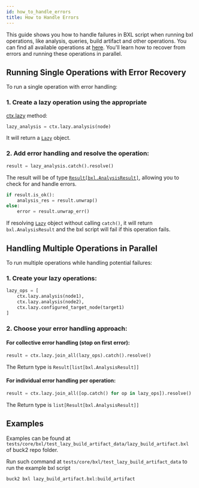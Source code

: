 ```yaml
---
id: how_to_handle_errors
title: How to Handle Errors
---
```


This guide shows you how to handle failures in BXL script when running bxl
operations, like analysis, queries, build artifact and other operations. You can
find all available operations at [here](../../../api/bxl/LazyContext). You'll
learn how to recover from errors and running these operations in parallel.

## Running Single Operations with Error Recovery

To run a single operation with error handling:

### 1. Create a lazy operation using the appropriate

[ctx.lazy](../../../api/bxl/LazyContext) method:

```python
lazy_analysis = ctx.lazy.analysis(node)
```

It will return a [`Lazy`](../../../api/bxl/Lazy) object.

### 2. Add error handling and resolve the operation:

```python
result = lazy_analysis.catch().resolve()
```

The result will be of type
[`Result[bxl.AnalysisResult]`](../../../api/bxl/Result), allowing you to check
for and handle errors.

```python
if result.is_ok():
    analysis_res = result.unwrap()
else:
    error = result.unwrap_err()
```

If resolving [`Lazy`](../../../api/bxl/Lazy) object without calling `catch()`,
it will return `bxl.AnalysisResult` and the bxl script will fail if this
operation fails.

## Handling Multiple Operations in Parallel

To run multiple operations while handling potential failures:

### 1. Create your lazy operations:

```python
lazy_ops = [
    ctx.lazy.analysis(node1),
    ctx.lazy.analysis(node2),
    ctx.lazy.configured_target_node(target1)
]
```

### 2. Choose your error handling approach:

#### For collective error handling (stop on first error):

```python
result = ctx.lazy.join_all(lazy_ops).catch().resolve()
```

The Return type is `Result[list[bxl.AnalysisResult]]`

#### For individual error handling per operation:

```python
result = ctx.lazy.join_all([op.catch() for op in lazy_ops]).resolve()
```

The Return type is `list[Result[bxl.AnalysisResult]]`

## Examples

Examples can be found at
`tests/core/bxl/test_lazy_build_artifact_data/lazy_build_artifact.bxl` of buck2
repo folder.

Run such command at `tests/core/bxl/test_lazy_build_artifact_data` to run the
example bxl script

```sh
buck2 bxl lazy_build_artifact.bxl:build_artifact
```
